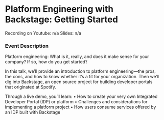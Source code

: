 # Platform Engineering with Backstage: Getting Started

Recording on Youtube: n/a
Slides: n/a

### Event Description

Platform engineering: What is it, really, and does it make sense for your company? If so, how do you get started?

In this talk, we’ll provide an introduction to platform engineering—the pros, the cons, and how to know whether it’s a fit for your organization. Then we’ll dig into Backstage, an open source project for building developer portals that originated at Spotify.

Through a live demo, you’ll learn:
• How to create your very own Integrated Developer Portal (IDP) or platform
• Challenges and considerations for implementing a platform project
• How users consume services offered by an IDP built with Backstage
